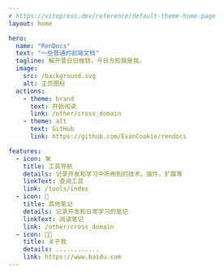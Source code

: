 ```yaml
---
# https://vitepress.dev/reference/default-theme-home-page
layout: home

hero:
  name: "RenDocs"
  text: "一些普通的前端文档"
  tagline: 解开昔日旧枷锁，今日方知我是我。
  image:
    src: /background.svg
    alt: 主页图标
  actions:
    - theme: brand
      text: 开始阅读
      link: /other/cross_domain
    - theme: alt
      text: GitHub
      link: https://github.com/EvanCookie/rendocs

features:
  - icon: 🛠️
    title: 工具导航
    details: 记录开发和学习中所用到的技术，插件，扩展等
    linkText: 查阅工具
    link: /tools/index
  - icon: 📖
    title: 其他笔记
    details: 记录开发和日常学习的笔记
    linkText: 阅读笔记
    link: /other/cross_domain
  - icon: 🧑‍💻
    title: 关于我
    details: ............
    link: https://www.baidu.com
---
```

